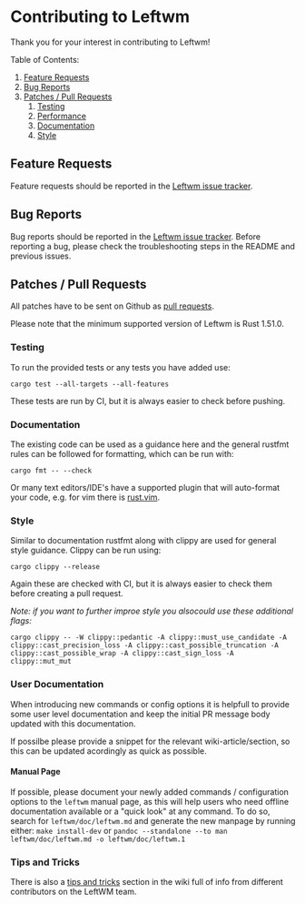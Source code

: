 # Contributing to Leftwm

Thank you for your interest in contributing to Leftwm!

Table of Contents:

1. [Feature Requests](#feature-requests)
2. [Bug Reports](#bug-reports)
3. [Patches / Pull Requests](#patches--pull-requests)
    1. [Testing](#testing)
    2. [Performance](#performance)
    3. [Documentation](#documentation)
    4. [Style](#style)

## Feature Requests

Feature requests should be reported in the
[Leftwm issue tracker](https://github.com/leftwm/leftwm/issues).

## Bug Reports

Bug reports should be reported in the
[Leftwm issue tracker](https://github.com/leftwm/leftwm/issues). 
Before reporting a bug, please check the troubleshooting steps in the README and previous issues.

## Patches / Pull Requests

All patches have to be sent on Github as [pull requests](https://github.com/leftwm/leftwm/pulls).

Please note that the minimum supported version of Leftwm is Rust 1.51.0. 

### Testing

To run the provided tests or any tests you have added use:

```
cargo test --all-targets --all-features
```
These tests are run by CI, but it is always easier to check before pushing.

### Documentation

The existing code can be used as a guidance here and the general rustfmt rules can be followed for formatting, which can be run with:
```
cargo fmt -- --check
```
Or many text editors/IDE's have a supported plugin that will auto-format your code, e.g. for vim there is [rust.vim](https://github.com/rust-lang/rust.vim).

### Style

Similar to documentation rustfmt along with clippy are used for general style guidance. Clippy can be run using:
```
cargo clippy --release
```
Again these are checked with CI, but it is always easier to check them before creating a pull request.

*Note: if you want to further improe style you alsocould use these additional flags:*
```
cargo clippy -- -W clippy::pedantic -A clippy::must_use_candidate -A clippy::cast_precision_loss -A clippy::cast_possible_truncation -A clippy::cast_possible_wrap -A clippy::cast_sign_loss -A clippy::mut_mut

```

### User Documentation

When introducing new commands or config options it is helpfull to provide some user level documentation and keep the initial PR message body updated with this documentation.

If possilbe please provide a snippet for the relevant wiki-article/section, so this can be updated acordingly as quick as possible.

#### Manual Page

If possible, please document your newly added commands / configuration options to the `leftwm` manual page, as this will help users
who need offline documentation available or a "quick look" at any command. To do so, search for `leftwm/doc/leftwm.md` and generate
the new manpage by running either: `make install-dev` or `pandoc --standalone --to man leftwm/doc/leftwm.md -o leftwm/doc/leftwm.1`

### Tips and Tricks

There is also a [tips and tricks](https://github.com/leftwm/leftwm/wiki/Contributing-to-Leftwm---Tips-and-Tricks) section in the wiki full of info from different contributors on the LeftWM team.
